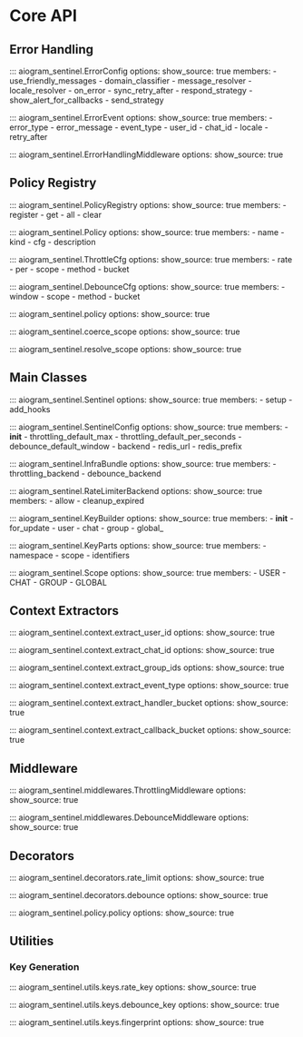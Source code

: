 # Core API

## Error Handling

::: aiogram_sentinel.ErrorConfig
    options:
      show_source: true
      members:
        - use_friendly_messages
        - domain_classifier
        - message_resolver
        - locale_resolver
        - on_error
        - sync_retry_after
        - respond_strategy
        - show_alert_for_callbacks
        - send_strategy

::: aiogram_sentinel.ErrorEvent
    options:
      show_source: true
      members:
        - error_type
        - error_message
        - event_type
        - user_id
        - chat_id
        - locale
        - retry_after

::: aiogram_sentinel.ErrorHandlingMiddleware
    options:
      show_source: true

## Policy Registry

::: aiogram_sentinel.PolicyRegistry
    options:
      show_source: true
      members:
        - register
        - get
        - all
        - clear

::: aiogram_sentinel.Policy
    options:
      show_source: true
      members:
        - name
        - kind
        - cfg
        - description

::: aiogram_sentinel.ThrottleCfg
    options:
      show_source: true
      members:
        - rate
        - per
        - scope
        - method
        - bucket

::: aiogram_sentinel.DebounceCfg
    options:
      show_source: true
      members:
        - window
        - scope
        - method
        - bucket

::: aiogram_sentinel.policy
    options:
      show_source: true

::: aiogram_sentinel.coerce_scope
    options:
      show_source: true

::: aiogram_sentinel.resolve_scope
    options:
      show_source: true

## Main Classes

::: aiogram_sentinel.Sentinel
    options:
      show_source: true
      members:
        - setup
        - add_hooks

::: aiogram_sentinel.SentinelConfig
    options:
      show_source: true
      members:
        - __init__
        - throttling_default_max
        - throttling_default_per_seconds
        - debounce_default_window
        - backend
        - redis_url
        - redis_prefix

::: aiogram_sentinel.InfraBundle
    options:
      show_source: true
      members:
        - throttling_backend
        - debounce_backend

::: aiogram_sentinel.RateLimiterBackend
    options:
      show_source: true
      members:
        - allow
        - cleanup_expired

::: aiogram_sentinel.KeyBuilder
    options:
      show_source: true
      members:
        - __init__
        - for_update
        - user
        - chat
        - group
        - global_

::: aiogram_sentinel.KeyParts
    options:
      show_source: true
      members:
        - namespace
        - scope
        - identifiers

::: aiogram_sentinel.Scope
    options:
      show_source: true
      members:
        - USER
        - CHAT
        - GROUP
        - GLOBAL

## Context Extractors

::: aiogram_sentinel.context.extract_user_id
    options:
      show_source: true

::: aiogram_sentinel.context.extract_chat_id
    options:
      show_source: true

::: aiogram_sentinel.context.extract_group_ids
    options:
      show_source: true

::: aiogram_sentinel.context.extract_event_type
    options:
      show_source: true

::: aiogram_sentinel.context.extract_handler_bucket
    options:
      show_source: true

::: aiogram_sentinel.context.extract_callback_bucket
    options:
      show_source: true

## Middleware

::: aiogram_sentinel.middlewares.ThrottlingMiddleware
    options:
      show_source: true

::: aiogram_sentinel.middlewares.DebounceMiddleware
    options:
      show_source: true

## Decorators

::: aiogram_sentinel.decorators.rate_limit
    options:
      show_source: true

::: aiogram_sentinel.decorators.debounce
    options:
      show_source: true

::: aiogram_sentinel.policy.policy
    options:
      show_source: true

## Utilities

### Key Generation

::: aiogram_sentinel.utils.keys.rate_key
    options:
      show_source: true

::: aiogram_sentinel.utils.keys.debounce_key
    options:
      show_source: true

::: aiogram_sentinel.utils.keys.fingerprint
    options:
      show_source: true



